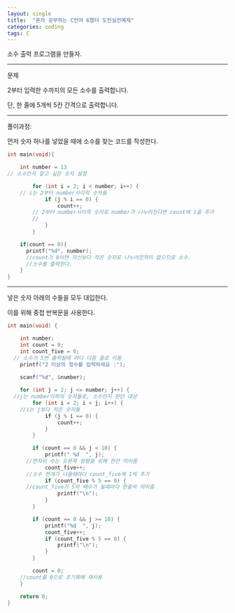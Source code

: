 ```yaml
---
layout: single
title:  "혼자 공부하는 C언어 6챕터 도전실전예제"
categories: coding
tags: C
---
```


소수 출력 프로그램을 만들자.
<hr/>
문제

2부터 입력한 수까지의 모든 소수를 출력합니다.

단, 한 줄에 5개씩 5칸 간격으로 출력합니다.
<hr/>
풀이과정:

먼저 숫자 하나를 넣었을 때에 소수를 찾는 코드를 작성한다.

```c
int main(void){

    int number = 13
// 소수인지 알고 싶은 숫자 설정

		for (int i = 2; i < number; i++) {
    // i는 2부터 number사이의 숫자들
			if (j % i == 0) {
				count++;
        // 2부터 number사이의 숫자로 number가 나누어진다면 count에 1을 추가
        // 
			}
		}

    if(count == 0){
      printf("%d", number);
      //count가 0이면 자신보다 작은 숫자로 나누어진적이 없으므로 소수. 
      //소수를 출력한다.
    }
}
```
<hr/>

넣은 숫자 아래의 수들을 모두 대입한다. 

이를 위해 중첩 반복문을 사용한다.

```c
int main(void) {

	int number;
	int count = 0;
	int count_five = 0;
  // 소수가 5번 출력될때 마다 다음 줄로 이동
	printf("2 이상의 정수를 입력하세요 :");
	
	scanf("%d", &number);

	for (int j = 2; j <= number; j++) {
  //j는 number이하의 숫자들로, 소수인지 판단 대상
		for (int i = 2; i < j; i++) {
    //i는 j보다 작은 숫자들
			if (j % i == 0) {
				count++;
			}
		}

		if (count == 0 && j < 10) {
			printf(" %d  ", j);
      //한자리 수는 오른쪽 정렬을 위해 한칸 띄어줌
			count_five++;
      //소수 한개가 나올때마다 count_five에 1씩 추가
			if (count_five % 5 == 0) {
      //count_five가 5의 배수가 될때마다 한줄씩 띄어줌
				printf("\n");
			}
		}

		if (count == 0 && j >= 10) {
			printf("%d  ", j);
			count_five++;
			if (count_five % 5 == 0) {
				printf("\n");
			}
		}

		count = 0;
    //count를 0으로 초기화해 재사용
	}

	return 0;
}
```